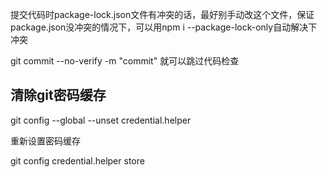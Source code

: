 提交代码时package-lock.json文件有冲突的话，最好别手动改这个文件，保证package.json没冲突的情况下，可以用npm i --package-lock-only自动解决下冲突


git commit --no-verify -m "commit"   就可以跳过代码检查


## 清除git密码缓存

git config --global --unset credential.helper

重新设置密码缓存

git config credential.helper store